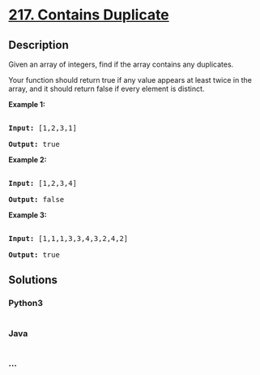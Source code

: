 # [217. Contains Duplicate](https://leetcode.com/problems/contains-duplicate)

## Description
<p>Given an array of integers, find if the array contains any duplicates.</p>



<p>Your function should return true if any value appears at least twice in the array, and it should return false if every element is distinct.</p>



<p><strong>Example 1:</strong></p>



<pre>

<strong>Input:</strong> [1,2,3,1]

<strong>Output:</strong> true</pre>



<p><strong>Example 2:</strong></p>



<pre>

<strong>Input: </strong>[1,2,3,4]

<strong>Output:</strong> false</pre>



<p><strong>Example 3:</strong></p>



<pre>

<strong>Input: </strong>[1,1,1,3,3,4,3,2,4,2]

<strong>Output:</strong> true</pre>




## Solutions


<!-- tabs:start -->

### **Python3**

```python

```

### **Java**

```java

```

### **...**
```

```

<!-- tabs:end -->